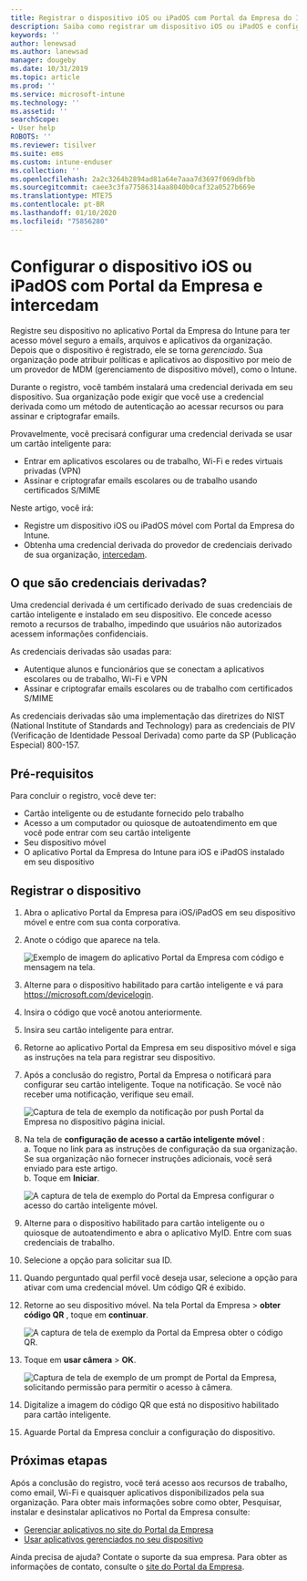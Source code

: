 ```yaml
---
title: Registrar o dispositivo iOS ou iPadOS com Portal da Empresa do Intune e intercedam
description: Saiba como registrar um dispositivo iOS ou iPadOS e configurar a autenticação de credenciais derivadas com o intercedam.
keywords: ''
author: lenewsad
ms.author: lanewsad
manager: dougeby
ms.date: 10/31/2019
ms.topic: article
ms.prod: ''
ms.service: microsoft-intune
ms.technology: ''
ms.assetid: ''
searchScope:
- User help
ROBOTS: ''
ms.reviewer: tisilver
ms.suite: ems
ms.custom: intune-enduser
ms.collection: ''
ms.openlocfilehash: 2a2c3264b2894ad81a64e7aaa7d3697f069dbfbb
ms.sourcegitcommit: caee3c3fa77586314aa8040b0caf32a0527b669e
ms.translationtype: MTE75
ms.contentlocale: pt-BR
ms.lasthandoff: 01/10/2020
ms.locfileid: "75856280"
---
```

# <a name="set-up-ios-or-ipados-device-with-company-portal-and-intercede"></a>Configurar o dispositivo iOS ou iPadOS com Portal da Empresa e intercedam

Registre seu dispositivo no aplicativo Portal da Empresa do Intune para ter acesso móvel seguro a emails, arquivos e aplicativos da organização.  Depois que o dispositivo é registrado, ele se torna *gerenciado*. Sua organização pode atribuir políticas e aplicativos ao dispositivo por meio de um provedor de MDM (gerenciamento de dispositivo móvel), como o Intune.  

Durante o registro, você também instalará uma credencial derivada em seu dispositivo. Sua organização pode exigir que você use a credencial derivada como um método de autenticação ao acessar recursos ou para assinar e criptografar emails. 

Provavelmente, você precisará configurar uma credencial derivada se usar um cartão inteligente para:

* Entrar em aplicativos escolares ou de trabalho, Wi-Fi e redes virtuais privadas (VPN)
* Assinar e criptografar emails escolares ou de trabalho usando certificados S/MIME  

Neste artigo, você irá:  

* Registre um dispositivo iOS ou iPadOS móvel com Portal da Empresa do Intune.  
* Obtenha uma credencial derivada do provedor de credenciais derivado de sua organização, [intercedam](https://www.intercede.com/).   


## <a name="what-are-derived-credentials"></a>O que são credenciais derivadas?  
Uma credencial derivada é um certificado derivado de suas credenciais de cartão inteligente e instalado em seu dispositivo. Ele concede acesso remoto a recursos de trabalho, impedindo que usuários não autorizados acessem informações confidenciais.  

As credenciais derivadas são usadas para: 
* Autentique alunos e funcionários que se conectam a aplicativos escolares ou de trabalho, Wi-Fi e VPN
* Assinar e criptografar emails escolares ou de trabalho com certificados S/MIME  

As credenciais derivadas são uma implementação das diretrizes do NIST (National Institute of Standards and Technology) para as credenciais de PIV (Verificação de Identidade Pessoal Derivada) como parte da SP (Publicação Especial) 800-157.  

## <a name="prerequisites"></a>Pré-requisitos

 Para concluir o registro, você deve ter:

* Cartão inteligente ou de estudante fornecido pelo trabalho
* Acesso a um computador ou quiosque de autoatendimento em que você pode entrar com seu cartão inteligente
* Seu dispositivo móvel
* O aplicativo Portal da Empresa do Intune para iOS e iPadOS instalado em seu dispositivo


## <a name="enroll-device"></a>Registrar o dispositivo  
1. Abra o aplicativo Portal da Empresa para iOS/iPadOS em seu dispositivo móvel e entre com sua conta corporativa.  
2. Anote o código que aparece na tela.  

    ![Exemplo de imagem do aplicativo Portal da Empresa com código e mensagem na tela.](./media/copy-code-intercede.png)  
1. Alterne para o dispositivo habilitado para cartão inteligente e vá para https://microsoft.com/devicelogin. 

1. Insira o código que você anotou anteriormente.
 
2. Insira seu cartão inteligente para entrar.   

3. Retorne ao aplicativo Portal da Empresa em seu dispositivo móvel e siga as instruções na tela para registrar seu dispositivo.  
4. Após a conclusão do registro, Portal da Empresa o notificará para configurar seu cartão inteligente. Toque na notificação. Se você não receber uma notificação, verifique seu email.   

    ![Captura de tela de exemplo da notificação por push Portal da Empresa no dispositivo página inicial.](./media/action-required-in-app-intercede.png)  

5. Na tela de **configuração de acesso a cartão inteligente móvel** :  
    a. Toque no link para as instruções de configuração da sua organização. Se sua organização não fornecer instruções adicionais, você será enviado para este artigo.  
    b. Toque em **Iniciar**.  

    ![A captura de tela de exemplo do Portal da Empresa configurar o acesso do cartão inteligente móvel.](./media/smart-card-info-intercede.png)  

6. Alterne para o dispositivo habilitado para cartão inteligente ou o quiosque de autoatendimento e abra o aplicativo MyID. Entre com suas credenciais de trabalho.  
7. Selecione a opção para solicitar sua ID. 
8. Quando perguntado qual perfil você deseja usar, selecione a opção para ativar com uma credencial móvel. Um código QR é exibido.  
9. Retorne ao seu dispositivo móvel. Na tela Portal da Empresa > **obter código QR** , toque em **continuar**.  

    ![A captura de tela de exemplo da Portal da Empresa obter o código QR.](./media/get-qr-code-intercede.png) 
 
10. Toque em **usar câmera** > **OK**.  

    ![Captura de tela de exemplo de um prompt de Portal da Empresa, solicitando permissão para permitir o acesso à câmera.](./media/allow-cp-camera-access-intercede.png)  

11. Digitalize a imagem do código QR que está no dispositivo habilitado para cartão inteligente. 
12. Aguarde Portal da Empresa concluir a configuração do dispositivo.  

## <a name="next-steps"></a>Próximas etapas  
Após a conclusão do registro, você terá acesso aos recursos de trabalho, como email, Wi-Fi e quaisquer aplicativos disponibilizados pela sua organização. Para obter mais informações sobre como obter, Pesquisar, instalar e desinstalar aplicativos no Portal da Empresa consulte:

* [Gerenciar aplicativos no site do Portal da Empresa](manage-apps-cpweb.md)  
* [Usar aplicativos gerenciados no seu dispositivo](use-managed-apps-on-your-device-ios.md)  

Ainda precisa de ajuda? Contate o suporte da sua empresa. Para obter as informações de contato, consulte o [site do Portal da Empresa](https://go.microsoft.com/fwlink/?linkid=2010980).
